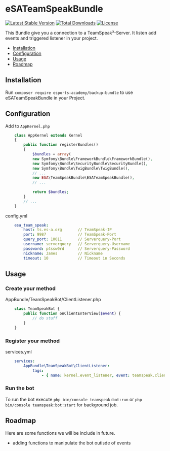 # eSATeamSpeakBundle

[![Latest Stable Version](https://poser.pugx.org/esports-academy/teamspeak-bundle/v/stable?format=flat-square)](https://packagist.org/packages/esports-academy/teamspeak-bundle) [![Total Downloads](https://poser.pugx.org/esports-academy/teamspeak-bundle/downloads?format=flat-square)](https://packagist.org/packages/esports-academy/teamspeak-bundle) [![License](https://poser.pugx.org/esports-academy/teamspeak-bundle/license?format=flat-square)](https://packagist.org/packages/esports-academy/teamspeak-bundle)

This Bundle give you a connection to a TeamSpeak³-Server. It listen add events and triggered listener in your project.

- [Installation](#install)
- [Configuration](#config)
- [Usage](#usage)
- [Roadmap](#roadmap)

## <a name="install"></a>Installation

Run `composer require esports-academy/backup-bundle` to use eSATeamSpeakBundle in your Project.

## <a name="config"></a>Configuration

Add to `AppKernel.php`
```php
    class AppKernel extends Kernel
    {
        public function registerBundles()
        {
            $bundles = array(
            new Symfony\Bundle\FrameworkBundle\FrameworkBundle(),
            new Symfony\Bundle\SecurityBundle\SecurityBundle(),
            new Symfony\Bundle\TwigBundle\TwigBundle(),
            // ...
            new ESA\TeamSpeakBundle\ESATeamSpeakBundle(),
            // ...
            
            return $bundles;
        }
        // ...
    }
```
    
config.yml
```yaml
    esa_team_speak:
        host: ts.es-a.org       // TeamSpeak-IP
        port: 9987              // TeamSpeak-Port
        query_port: 10011       // Serverquery-Port
        username: serverquery   // Serverquery-Username
        password: p4ssw0rd      // Serverquery-Password
        nickname: James         // Nickname
        timeout: 10             // Timeout in Seconds
```

## <a name="usage"></a>Usage

### Create your method

AppBundle/TeamSpeakBot/ClientListener.php

```php
    class TeamSpeakBot {
        public function onClientEnterView($event) {
            // do stuff
        }
    }
```

### Register your method

services.yml
```yaml
    services:
        AppBundle\TeamSpeakBot\ClientListener:
            tags:
                - { name: kernel.event_listener, event: teamspeak.client_enter_view, method: onClientEnterView }            
```

### Run the bot

To run the bot execute `php bin/console teamspeak:bot:run` or `php bin/console teamspeak:bot:start` for background job.

## <a name="roadmap"></a>Roadmap

Here are some functions we will be include in future.

- adding functions to manipulate the bot outisde of events

